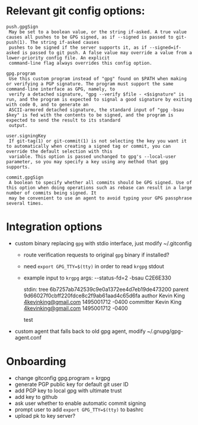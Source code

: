 # Relevant git config options:
```
push.gpgSign
 May be set to a boolean value, or the string if-asked. A true value causes all pushes to be GPG signed, as if --signed is passed to git-push(1). The string if-asked causes
 pushes to be signed if the server supports it, as if --signed=if-asked is passed to git push. A false value may override a value from a lower-priority config file. An explicit
 command-line flag always overrides this config option.

gpg.program
 Use this custom program instead of "gpg" found on $PATH when making or verifying a PGP signature. The program must support the same command-line interface as GPG, namely, to
 verify a detached signature, "gpg --verify $file - <$signature" is run, and the program is expected to signal a good signature by exiting with code 0, and to generate an
 ASCII-armored detached signature, the standard input of "gpg -bsau $key" is fed with the contents to be signed, and the program is expected to send the result to its standard
 output.

user.signingKey
 If git-tag(1) or git-commit(1) is not selecting the key you want it to automatically when creating a signed tag or commit, you can override the default selection with this
 variable. This option is passed unchanged to gpg's --local-user parameter, so you may specify a key using any method that gpg supports.

commit.gpgSign
 A boolean to specify whether all commits should be GPG signed. Use of this option when doing operations such as rebase can result in a large number of commits being signed. It
 may be convenient to use an agent to avoid typing your GPG passphrase several times.
```

# Integration options
- custom binary replacing `gpg` with stdio interface, just modify ~/.gitconfig
	- route verification requests to original `gpg` binary if installed?
	- need `export GPG_TTY=$(tty)` in order to read `krgpg` stdout
	- example input to `krgpg`
		args: --status-fd=2 -bsau C2E6E330

		stdin:
		tree 6b7257ab742539c9e0a1372ee4d7eb19de473200
		parent 9d66027f0cbff220fdce8c2f9ab61aad4c65d6fa
		author Kevin King <4kevinking@gmail.com> 1495001712 -0400
		committer Kevin King <4kevinking@gmail.com> 1495001712 -0400

		test

- custom agent that falls back to old gpg agent, modify ~/.gnupg/gpg-agent.conf

# Onboarding
- change gitconfig gpg.program = krgpg
- generate PGP public key for default git user ID
- add PGP key to local gpg with ultimate trust
- add key to github
- ask user whether to enable automatic commit signing
- prompt user to add `export GPG_TTY=$(tty)` to bashrc
- upload pk to key server?
